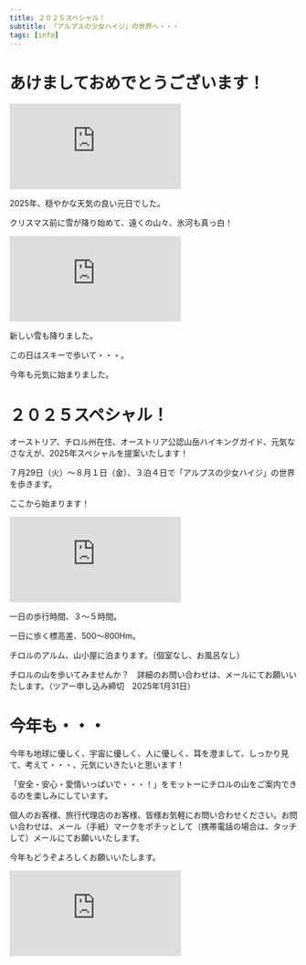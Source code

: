 ```yaml
---
title: ２０２５スペシャル！
subtitle: 「アルプスの少女ハイジ」の世界へ・・・
tags: [info]
---
```


# あけましておめでとうございます！

![20250101hafelekar1](https://piwigo.schickl.de/i.php?/upload/2025/01/07/20250107144510-ed748092-me.jpg)

2025年、穏やかな天気の良い元日でした。

クリスマス前に雪が降り始めて、遠くの山々、氷河も真っ白！

![20250103rangerkopfel](https://piwigo.schickl.de/i.php?/upload/2025/01/06/20250106101852-4346f261-me.jpg)

新しい雪も降りました。

この日はスキーで歩いて・・・。

今年も元気に始まりました。


# ２０２５スペシャル！

オーストリア、チロル州在住、オーストリア公認山岳ハイキングガイド、元気なさなえが、2025年スペシャルを提案いたします！

７月29日（火）〜８月１日（金）、３泊４日で「アルプスの少女ハイジ」の世界を歩きます。

ここから始まります！

![20240604gießßenbach](https://piwigo.schickl.de/i.php?/upload/2025/01/07/20250107071238-05b26230-me.jpg)

一日の歩行時間、３〜５時間。

一日に歩く標高差、500〜800Hm。

チロルのアルム、山小屋に泊まります。（個室なし、お風呂なし）

チロルの山を歩いてみませんか？　詳細のお問い合わせは、メールにてお願いいたします。（ツアー申し込み締切　2025年1月31日）


# 今年も・・・

今年も地球に優しく、宇宙に優しく、人に優しく、耳を澄まして、しっかり見て、考えて・・・、元気にいきたいと思います！

「安全・安心・愛情いっぱいで・・・！」をモットーにチロルの山をご案内できるのを楽しみにしています。

個人のお客様、旅行代理店のお客様、皆様お気軽にお問い合わせください。お問い合わせは、メール（手紙）マークをポチッとして（携帯電話の場合は、タッチして）メールにてお願いいたします。

今年もどうぞよろしくお願いいたします。

![20250102morgenrot](https://piwigo.schickl.de/i.php?/upload/2025/01/06/20250106101618-c370e49d-me.jpg)








